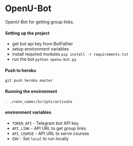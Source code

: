# OpenU-Bot

OpenU-Bot for getting group links. 

#### Setting up the project

- get bot api key from BotFather
- setup environment variables
- install required modules `pip install -r requirements.txt`
- run the bot `python openu-bot.py`

#### Push to heroku

`git push heroku master`

#### Running the environment

`. ./<env_name>/Scripts/activate` 


#### environment variables

- `TOKEN_API` - Telegram bot API key
- `API_LINK` - API URL to get group links
- `API_COURSE` - API URL to serve courses
- `ENV` - Set `local` to run locally
